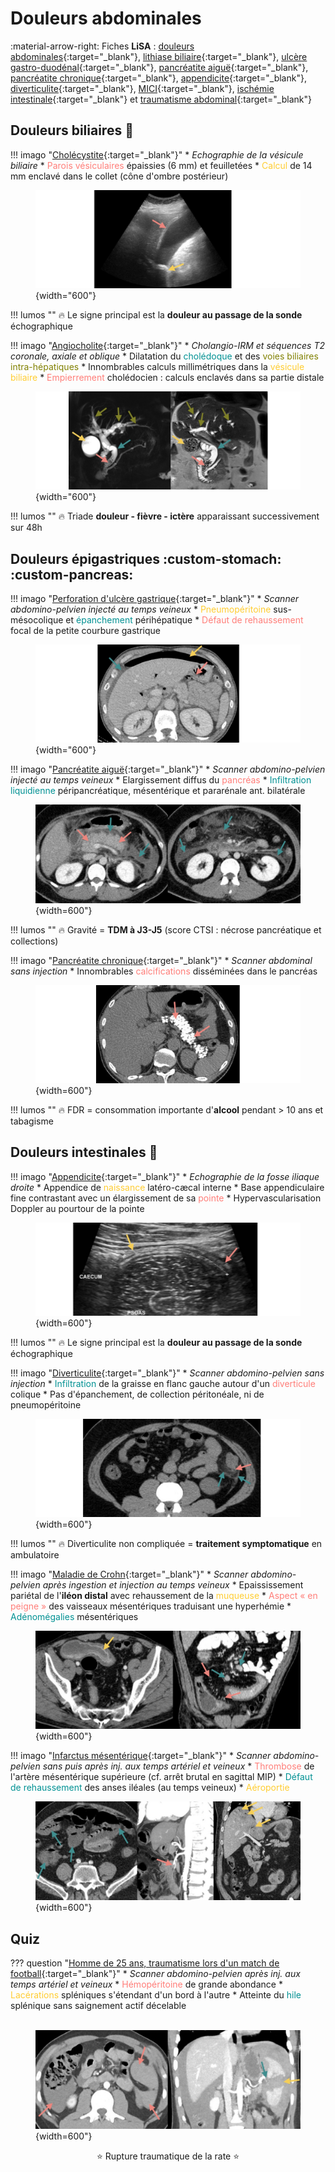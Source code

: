 # Douleurs abdominales

:material-arrow-right: Fiches **LiSA** : [douleurs abdominales](https://livret.uness.fr/lisa/2024/Douleurs_abdominales_aigu%C3%ABs_chez_l%E2%80%99enfant_et_chez_l%E2%80%99adulte){:target="_blank"}, [lithiase biliaire](https://livret.uness.fr/lisa/2024/Lithiase_biliaire_et_complications){:target="_blank"}, [ulcère gastro-duodénal](https://livret.uness.fr/lisa/2024/Ulc%C3%A8re_gastrique_et_duod%C3%A9nal._Gastrite){:target="_blank"}, [pancréatite aiguë](https://livret.uness.fr/lisa/2024/Pancr%C3%A9atite_aigu%C3%AB){:target="_blank"}, [pancréatite chronique](https://livret.uness.fr/lisa/2024/Pancr%C3%A9atite_chronique){:target="_blank"}, [appendicite](https://livret.uness.fr/lisa/2024/Appendicite_de_l%E2%80%99enfant_et_de_l%E2%80%99adulte){:target="_blank"}, [diverticulite](https://livret.uness.fr/lisa/2024/Diverticulose_colique_et_diverticulite_aigu%C3%AB_du_sigmo%C3%AFde){:target="_blank"},  [MICI](https://livret.uness.fr/lisa/2024/Maladies_inflammatoires_chroniques_de_l%E2%80%99intestin_(MICI)_chez_l%E2%80%99adulte){:target="_blank"}, [ischémie intestinale](https://livret.uness.fr/lisa/2024/Art%C3%A9riopathie_de_l%E2%80%99aorte,_des_art%C3%A8res_visc%C3%A9rales_et_des_membres_inf%C3%A9rieurs_;_an%C3%A9vrysmes){:target="_blank"} et [traumatisme abdominal](https://livret.uness.fr/lisa/2024/Prise_en_charge_imm%C3%A9diate_pr%C3%A9-hospitali%C3%A8re_et_%C3%A0_l%E2%80%99arriv%C3%A9e_%C3%A0_l%E2%80%99h%C3%B4pital,_%C3%A9valuation_des_complications_chez_:_un_br%C3%BBl%C3%A9,_un_polytraumatis%C3%A9,_un_traumatis%C3%A9_thoracique,_un_traumatis%C3%A9_abdominal,_un_traumatis%C3%A9_des_membres_et/ou_du_...){:target="_blank"}


## Douleurs biliaires :nauseated_face:

!!! imago "[Cholécystite](https://radiopaedia.org/cases/42795/studies/45969){:target="_blank"}"
    * _Echographie de la vésicule biliaire_
    * <span style="color:#FF7E79">Parois vésiculaires</span> épaissies (6 mm) et feuilletées
    * <span style="color:#FFCD32">Calcul</span> de 14 mm enclavé dans le collet (cône d'ombre postérieur)
    <figure markdown="span">
        ![](assets/42795.jpg){width="600"}
    </figure>
    !!! lumos ""
        :fire: Le signe principal est la **douleur au passage de la sonde** échographique

!!! imago "[Angiocholite](https://radiopaedia.org/cases/31089/studies/31792){:target="_blank"}"
    * _Cholangio-IRM et séquences T2 coronale, axiale et oblique_
    * Dilatation du <span style="color:#009193">cholédoque</span> et des <span style="color:#808000">voies biliaires intra-hépatiques</span>
    * Innombrables calculs millimétriques dans la <span style="color:#FFCD32">vésicule biliaire</span>
    * <span style="color:#FF7E79">Empierrement</span> cholédocien : calculs enclavés dans sa partie distale  
    <figure markdown="span">
        ![](assets/31089.jpg){width="600"}
    </figure>
    !!! lumos ""
        :fire: Triade **douleur - fièvre - ictère** apparaissant successivement sur 48h


## Douleurs épigastriques :custom-stomach: :custom-pancreas:

!!! imago "[Perforation d'ulcère gastrique](https://radiopaedia.org/cases/69263/studies/79054){:target="_blank"}"
    * _Scanner abdomino-pelvien injecté au temps veineux_
    * <span style="color:#FFCD32">Pneumopéritoine</span> sus-mésocolique et <span style="color:#009193">épanchement</span> périhépatique
    * <span style="color:#FF7E79">Défaut de rehaussement</span> focal de la petite courbure gastrique
    <figure markdown="span">
        ![](assets/69263.jpg){width="600"}
    </figure>

!!! imago "[Pancréatite aiguë](https://radiopaedia.org/cases/69236/studies/79012){:target="_blank"}"
    * _Scanner abdomino-pelvien injecté au temps veineux_
    * Elargissement diffus du <span style="color:#FF7E79">pancréas</span>
    * <span style="color:#009193">Infiltration liquidienne</span> péripancréatique, mésentérique et pararénale ant. bilatérale
    <figure markdown="span">
        ![](assets/79012.jpg){width=600"}
    </figure>
    !!! lumos ""
        :fire: Gravité = **TDM à J3-J5** (score CTSI : nécrose pancréatique et collections)

!!! imago "[Pancréatite chronique](https://radiopaedia.org/cases/67773/studies/77187){:target="_blank"}"
    * _Scanner abdominal sans injection_
    * Innombrables <span style="color:#FF7E79">calcifications</span> disséminées dans le pancréas
    <figure markdown="span">
        ![](assets/67773.jpg){width=600"}
    </figure>
    !!! lumos ""
        :fire: FDR = consommation importante d'**alcool** pendant > 10 ans et tabagisme


## Douleurs intestinales :poop:

!!! imago "[Appendicite](https://radiopaedia.org/cases/85904/studies/101771){:target="_blank"}"
    * _Echographie de la fosse iliaque droite_ 
    * Appendice de <span style="color:#FFCD32">naissance</span> latéro-cæcal interne
    * Base appendiculaire fine contrastant avec un élargissement de sa <span style="color:#FF7E79">pointe</span>
    * Hypervascularisation Doppler au pourtour de la pointe
    <figure markdown="span">
        ![](assets/85904.jpg){width=600"}
    </figure>
    !!! lumos ""
        :fire: Le signe principal est la **douleur au passage de la sonde** échographique

!!! imago "[Diverticulite](https://radiopaedia.org/cases/39843/studies/42299){:target="_blank"}"
    * _Scanner abdomino-pelvien sans injection_
    * <span style="color:#009193">Infiltration</span> de la graisse en flanc gauche autour d'un <span style="color:#FF7E79">diverticule</span> colique 
    * Pas d'épanchement, de collection péritonéale, ni de pneumopéritoine
    <figure markdown="span">
        ![](assets/39843.jpg){width=600"}
    </figure>
    !!! lumos ""
        :fire: Diverticulite non compliquée = **traitement symptomatique** en ambulatoire

!!! imago "[Maladie de Crohn](https://radiopaedia.org/cases/92628/studies/110674){:target="_blank"}"
    * _Scanner abdomino-pelvien après ingestion et injection au temps veineux_
    * Epaississement pariétal de l'**iléon distal** avec rehaussement de la <span style="color:#FFCD32">muqueuse</span>
    * <span style="color:#FF7E79">Aspect « en peigne »</span> des vaisseaux mésentériques traduisant une hyperhémie
    * <span style="color:#009193">Adénomégalies</span> mésentériques
    <figure markdown="span">
        ![](assets/92628.jpg){width=600"}
    </figure>

!!! imago "[Infarctus mésentérique](https://radiopaedia.org/cases/97143/studies/117155){:target="_blank"}"
    * _Scanner abdomino-pelvien sans puis après inj. aux temps artériel et veineux_
    * <span style="color:#FF7E79">Thrombose</span> de l'artère mésentérique supérieure (cf. arrêt brutal en sagittal MIP)
    * <span style="color:#009193">Défaut de rehaussement</span> des anses iléales (au temps veineux)
    * <span style="color:#FFCD32">Aéroportie</span>
    <figure markdown="span">
        ![](assets/97143.jpg){width=600"}
    </figure>

## Quiz

??? question "[Homme de 25 ans, traumatisme lors d'un match de football](https://radiopaedia.org/cases/53703/studies/59763){:target="_blank"}"
    * _Scanner abdomino-pelvien après inj. aux temps artériel et veineux_
    * <span style="color:#FF7E79">Hémopéritoine</span> de grande abondance
    * <span style="color:#FFCD32">Lacérations</span> spléniques s'étendant d'un bord à l'autre
    * Atteinte du <span style="color:#009193">hile</span> splénique sans saignement actif décelable
    <figure markdown="span">
        </br>
        ![](assets/53703.jpg){width=600"}
        <p style="text-align: center">:star: Rupture traumatique de la rate :star:</p>
    </figure>